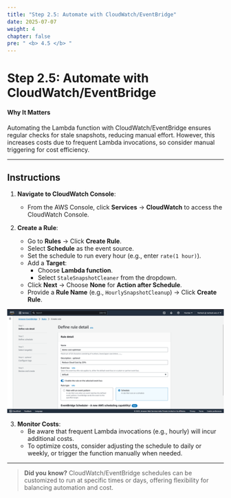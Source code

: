 ```yaml
---
title: "Step 2.5: Automate with CloudWatch/EventBridge"
date: 2025-07-07
weight: 4
chapter: false
pre: " <b> 4.5 </b> "
---
```



# Step 2.5: Automate with CloudWatch/EventBridge

#### Why It Matters

Automating the Lambda function with CloudWatch/EventBridge ensures regular checks for stale snapshots, reducing manual effort. However, this increases costs due to frequent Lambda invocations, so consider manual triggering for cost efficiency.

---

## Instructions

1. **Navigate to CloudWatch Console**:
   - From the AWS Console, click **Services** → **CloudWatch** to access the CloudWatch Console.

2. **Create a Rule**:
   - Go to **Rules** → Click **Create Rule**.
   - Select **Schedule** as the event source.
   - Set the schedule to run every hour (e.g., enter `rate(1 hour)`).
   - Add a **Target**:
     - Choose **Lambda function**.
     - Select `StaleSnapshotCleaner` from the dropdown.
   - Click **Next** → Choose **None** for **Action after Schedule**.
   - Provide a **Rule Name** (e.g., `HourlySnapshotCleanup`) → Click **Create Rule**.

![CloudWatch Schedule Creation](../images/cloudwatch_schedule.png?featherlight=false&width=90pc)

3. **Monitor Costs**:
   - Be aware that frequent Lambda invocations (e.g., hourly) will incur additional costs.
   - To optimize costs, consider adjusting the schedule to daily or weekly, or trigger the function manually when needed.

---

> **Did you know?** CloudWatch/EventBridge schedules can be customized to run at specific times or days, offering flexibility for balancing automation and cost.